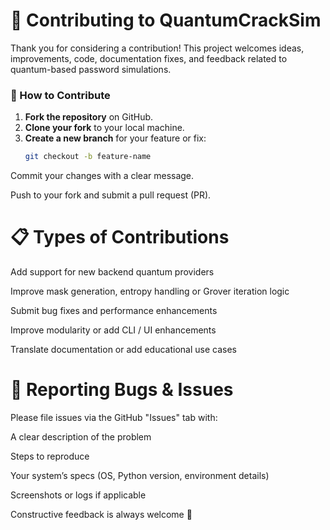 # 🤝 Contributing to QuantumCrackSim

Thank you for considering a contribution! This project welcomes ideas, improvements, code, documentation fixes, and feedback related to quantum-based password simulations.

### 🚧 How to Contribute

1. **Fork the repository** on GitHub.
2. **Clone your fork** to your local machine.
3. **Create a new branch** for your feature or fix:
   ```bash
   git checkout -b feature-name

Commit your changes with a clear message.

Push to your fork and submit a pull request (PR).

# 📋 Types of Contributions
Add support for new backend quantum providers

Improve mask generation, entropy handling or Grover iteration logic

Submit bug fixes and performance enhancements

Improve modularity or add CLI / UI enhancements

Translate documentation or add educational use cases

# 📜 Reporting Bugs & Issues
Please file issues via the GitHub "Issues" tab with:

A clear description of the problem

Steps to reproduce

Your system’s specs (OS, Python version, environment details)

Screenshots or logs if applicable

Constructive feedback is always welcome 🙌